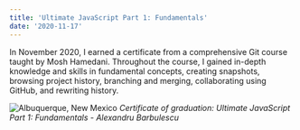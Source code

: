 ```yaml
---
title: 'Ultimate JavaScript Part 1: Fundamentals'
date: '2020-11-17'
---
```


In November 2020, I earned a certificate from a comprehensive Git course taught by Mosh Hamedani. Throughout the course, I gained in-depth knowledge and skills in fundamental concepts, creating snapshots, browsing project history, branching and merging, collaborating using GitHub, and rewriting history.

![Albuquerque, New Mexico](/images/certifications/javascript/ultimate-javascript-part-1-fundamentals.png)
_Certificate of graduation: Ultimate JavaScript Part 1: Fundamentals - Alexandru Barbulescu_
